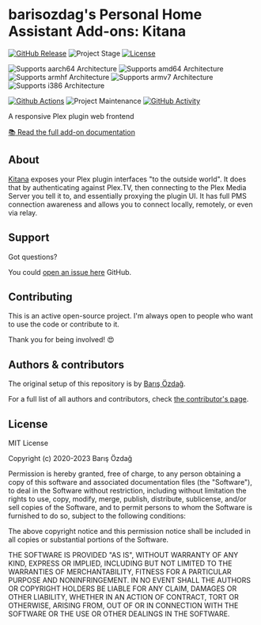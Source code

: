 # barisozdag's Personal Home Assistant Add-ons: Kitana

[![GitHub Release][releases-shield]][releases]
![Project Stage][project-stage-shield]
[![License][license-shield]](LICENSE.md)

![Supports aarch64 Architecture][aarch64-shield]
![Supports amd64 Architecture][amd64-shield]
![Supports armhf Architecture][armhf-shield]
![Supports armv7 Architecture][armv7-shield]
![Supports i386 Architecture][i386-shield]

[![Github Actions][github-actions-shield]][github-actions]
![Project Maintenance][maintenance-shield]
[![GitHub Activity][commits-shield]][commits]

A responsive Plex plugin web frontend

[:books: Read the full add-on documentation][docs]

## About

[Kitana][kitana] exposes your Plex plugin interfaces "to the outside world". It
does that by authenticating against Plex.TV, then connecting to the Plex Media
Server you tell it to, and essentially proxying the plugin UI. It has full PMS
connection awareness and allows you to connect locally, remotely, or even via
relay.

## Support

Got questions?

You could [open an issue here][issue] GitHub.

## Contributing

This is an active open-source project. I'm always open to people who want to
use the code or contribute to it.

Thank you for being involved! :heart_eyes:

## Authors & contributors

The original setup of this repository is by [Barış Özdağ][barisozdag].

For a full list of all authors and contributors,
check [the contributor's page][contributors].

## License

MIT License

Copyright (c) 2020-2023 Barış Özdağ

Permission is hereby granted, free of charge, to any person obtaining a copy
of this software and associated documentation files (the "Software"), to deal
in the Software without restriction, including without limitation the rights
to use, copy, modify, merge, publish, distribute, sublicense, and/or sell
copies of the Software, and to permit persons to whom the Software is
furnished to do so, subject to the following conditions:

The above copyright notice and this permission notice shall be included in all
copies or substantial portions of the Software.

THE SOFTWARE IS PROVIDED "AS IS", WITHOUT WARRANTY OF ANY KIND, EXPRESS OR
IMPLIED, INCLUDING BUT NOT LIMITED TO THE WARRANTIES OF MERCHANTABILITY,
FITNESS FOR A PARTICULAR PURPOSE AND NONINFRINGEMENT. IN NO EVENT SHALL THE
AUTHORS OR COPYRIGHT HOLDERS BE LIABLE FOR ANY CLAIM, DAMAGES OR OTHER
LIABILITY, WHETHER IN AN ACTION OF CONTRACT, TORT OR OTHERWISE, ARISING FROM,
OUT OF OR IN CONNECTION WITH THE SOFTWARE OR THE USE OR OTHER DEALINGS IN THE
SOFTWARE.

[aarch64-shield]: https://img.shields.io/badge/aarch64-yes-green.svg
[amd64-shield]: https://img.shields.io/badge/amd64-yes-green.svg
[armhf-shield]: https://img.shields.io/badge/armhf-no-red.svg
[armv7-shield]: https://img.shields.io/badge/armv7-yes-green.svg
[i386-shield]: https://img.shields.io/badge/i386-no-red.svg
[barisozdag]: https://github.com/barisozdag
[commits-shield]: https://img.shields.io/github/commit-activity/y/barisozdag/addon-kitana.svg
[commits]: https://github.com/barisozdag/addon-kitana/commits/main
[contributors]: https://github.com/barisozdag/addon-kitana/graphs/contributors
[docs]: https://github.com/barisozdag/addon-kitana/blob/main/kitana/DOCS.md
[github-actions-shield]: https://github.com/barisozdag/addon-kitana/workflows/CI/badge.svg
[github-actions]: https://github.com/barisozdag/addon-kitana/actions
[issue]: https://github.com/barisozdag/addon-kitana/issues
[kitana]: https://github.com/pannal/Kitana
[license-shield]: https://img.shields.io/github/license/barisozdag/addon-kitana.svg
[maintenance-shield]: https://img.shields.io/maintenance/yes/2023.svg
[project-stage-shield]: https://img.shields.io/badge/project%20stage-production%20ready-brightgreen.svg
[releases-shield]: https://img.shields.io/github/release/barisozdag/addon-kitana.svg
[releases]: https://github.com/barisozdag/addon-kitana/releases
